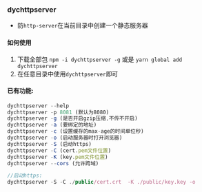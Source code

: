 ### dychttpserver
- 防`http-server`在当前目录中创建一个静态服务器
  
#### 如何使用
1. 下载全部包 `npm -i dychttpserver -g` 或是 `yarn global add dychttpserver`
2. 在任意目录中使用`dychttpserver`即可


#### 已有功能:
```javascript
dychttpserver --help
dychttpserver -p 8081 (默认为8080)
dychttpserver -g (是否开启gzip压缩,不传不开启)
dychttpserver -a (要绑定的地址)
dychttpserver -c (设置缓存的max-age的时间单位秒)
dychttpserver -o (启动服务器时打开浏览器)
dychttpserver -S (启动https)
dychttpserver -C (cert.pem文件位置)
dychttpserver -K (key.pem文件位置)
dychttpserver --cors (允许跨域)

//启动https:
dychttpserver -S -C ./public/cert.crt  -K ./public/key.key -o
```